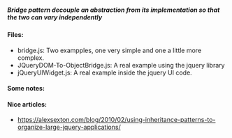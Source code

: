 ##### Bridge pattern decouple an abstraction from its implementation so that the two can vary independently

#### Files:
+ bridge.js: Two exampples, one very simple and one a little more complex.
+ JQueryDOM-To-ObjectBridge.js: A real example using the jquery library
+ jQueryUIWidget.js: A real example inside the jquery UI code.

#### Some notes:

#### Nice articles:
+ https://alexsexton.com/blog/2010/02/using-inheritance-patterns-to-organize-large-jquery-applications/
